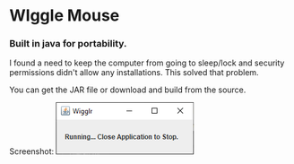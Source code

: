 # WIggle Mouse
### Built in java for portability.
I found a need to keep the computer from going to sleep/lock and security permissions didn't allow any installations. This solved that problem.

You can get the JAR file or download and build from the source.

Screenshot:
![Screenshot](./Capture.PNG)
